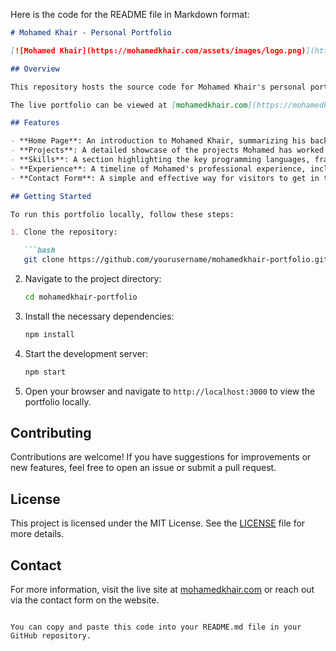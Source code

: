 Here is the code for the README file in Markdown format:

```markdown
# Mohamed Khair - Personal Portfolio

[![Mohamed Khair](https://mohamedkhair.com/assets/images/logo.png)](https://mohamedkhair.com/)

## Overview

This repository hosts the source code for Mohamed Khair's personal portfolio website, showcasing his skills, projects, and professional journey. The portfolio is designed to provide a comprehensive overview of Mohamed's work as a software developer and designer, highlighting his expertise in various technologies and his commitment to delivering high-quality solutions.

The live portfolio can be viewed at [mohamedkhair.com](https://mohamedkhair.com/).

## Features

- **Home Page**: An introduction to Mohamed Khair, summarizing his background, skills, and professional objectives.
- **Projects**: A detailed showcase of the projects Mohamed has worked on, including descriptions, technologies used, and links to live demos or repositories.
- **Skills**: A section highlighting the key programming languages, frameworks, and tools that Mohamed is proficient in.
- **Experience**: A timeline of Mohamed's professional experience, including roles, responsibilities, and accomplishments.
- **Contact Form**: A simple and effective way for visitors to get in touch with Mohamed for collaboration, opportunities, or inquiries.

## Getting Started

To run this portfolio locally, follow these steps:

1. Clone the repository:

   ```bash
   git clone https://github.com/yourusername/mohamedkhair-portfolio.git
   ```

2. Navigate to the project directory:

   ```bash
   cd mohamedkhair-portfolio
   ```

3. Install the necessary dependencies:

   ```bash
   npm install
   ```

4. Start the development server:

   ```bash
   npm start
   ```

5. Open your browser and navigate to `http://localhost:3000` to view the portfolio locally.

## Contributing

Contributions are welcome! If you have suggestions for improvements or new features, feel free to open an issue or submit a pull request.

## License

This project is licensed under the MIT License. See the [LICENSE](LICENSE) file for more details.

## Contact

For more information, visit the live site at [mohamedkhair.com](https://mohamedkhair.com/) or reach out via the contact form on the website.
```

You can copy and paste this code into your README.md file in your GitHub repository.
